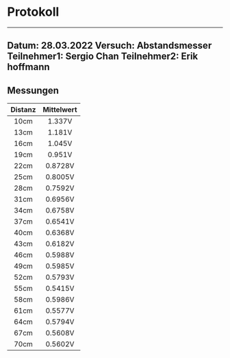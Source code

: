 # Protokoll

---
Datum: 28.03.2022
Versuch: Abstandsmesser
Teilnehmer1: Sergio Chan
Teilnehmer2: Erik hoffmann
---

## Messungen

| Distanz | Mittelwert |
| :-----: | :--------: |
|   10cm  |   1.337V   |
|   13cm  |   1.181V   |
|   16cm  |   1.045V   |
|   19cm  |   0.951V   |
|   22cm  |   0.8728V  |
|   25cm  |   0.8005V  |
|   28cm  |   0.7592V  |
|   31cm  |   0.6956V  |
|   34cm  |   0.6758V  |
|   37cm  |   0.6541V  |
|   40cm  |   0.6368V  |
|   43cm  |   0.6182V  |
|   46cm  |   0.5988V  |
|   49cm  |   0.5985V  |
|   52cm  |   0.5793V  |
|   55cm  |   0.5415V  |
|   58cm  |   0.5986V  |
|   61cm  |   0.5577V  |
|   64cm  |   0.5794V  |
|   67cm  |   0.5608V  |
|   70cm  |   0.5602V  |